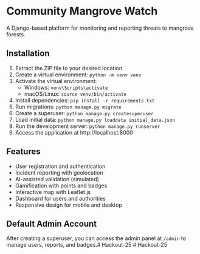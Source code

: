 # Community Mangrove Watch

A Django-based platform for monitoring and reporting threats to mangrove forests.

## Installation

1. Extract the ZIP file to your desired location
2. Create a virtual environment: `python -m venv venv`
3. Activate the virtual environment:
   - Windows: `venv\Scripts\activate`
   - macOS/Linux: `source venv/bin/activate`
4. Install dependencies: `pip install -r requirements.txt`
5. Run migrations: `python manage.py migrate`
6. Create a superuser: `python manage.py createsuperuser`
7. Load initial data: `python manage.py loaddata initial_data.json`
8. Run the development server: `python manage.py runserver`
9. Access the application at http://localhost:8000

## Features

- User registration and authentication
- Incident reporting with geolocation
- AI-assisted validation (simulated)
- Gamification with points and badges
- Interactive map with Leaflet.js
- Dashboard for users and authorities
- Responsive design for mobile and desktop

## Default Admin Account

After creating a superuser, you can access the admin panel at `/admin` to manage users, reports, and badges.#   H a c k o u t - 2 5  
 #   H a c k o u t - 2 5  
 